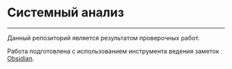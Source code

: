 # Системный анализ
---
Данный репозиторий является результатом проверочных работ.

Работа подготовлена с использованием инструмента ведения заметок [Obsidian](https://obsidian.md/). 